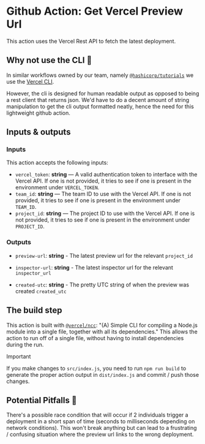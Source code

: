 # Github Action: Get Vercel Preview Url

This action uses the Vercel Rest API to fetch the latest deployment.

## Why not use the CLI 🤔

In similar workflows owned by our team, namely [`@hashicorp/tutorials`](https://github.com/hashicorp/tutorials/blob/main/.github/workflows/build-preview-2.yml) we use the [Vercel CLI](https://vercel.com/docs/cli).

However, the cli is designed for human readable output as opposed to being a rest client that returns json. We'd have to do a decent amount of string manipulation to get the cli output formatted neatly, hence the need for this lightweight github action.

## Inputs & outputs

### Inputs

This action accepts the following inputs:

- `vercel_token`: **string** — A valid authentication token to interface with the Vercel API. If one is not provided, it tries to see if one is present in the environment under `VERCEL_TOKEN`.
- `team_id`: **string** — The team ID to use with the Vercel API. If one is not provided, it tries to see if one is present in the environment under `TEAM_ID`.
- `project_id`: **string** — The project ID to use with the Vercel API. If one is not provided, it tries to see if one is present in the environment under `PROJECT_ID`.

### Outputs

- `preview-url`: **string** - The latest preview url for the relevant `project_id`

- `inspector-url`: **string** - The latest inspector url for the relevant `inspector_url`

- `created-utc`: **string** - The pretty UTC string of when the preview was created `created_utc`

## The build step

This action is built with [`@vercel/ncc`](https://github.com/vercel/ncc): "(A) Simple CLI for compiling a Node.js module into a single file, together with all its dependencies." This allows the action to run off of a single file, without having to install dependencies during the run.

> [!IMPORTANT]
>  If you make changes to `src/index.js`, you need to run `npm run build` to generate the proper action output in `dist/index.js` and commit / push those changes.

## Potential Pitfalls 🚧

There's a possible race condition that will occur if 2 individuals trigger a deployment in a short span of time (seconds to milliseconds depending on network conditions). This won't break anything but can lead to a frustrating / confusing situation where the preview url links to the wrong deployment.
